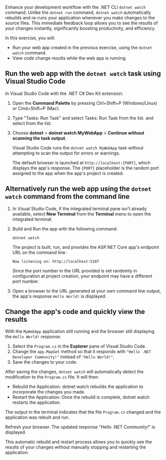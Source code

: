 Enhance your development workflow with the .NET CLI `dotnet watch` command. Unlike the `dotnet run` command, `dotnet watch` automatically rebuilds and re-runs your application whenever you make changes to the source files. This immediate feedback loop allows you to see the results of your changes instantly, significantly boosting productivity, and efficiency.

In this exercise, you will:

- Run your web app created in the previous exercise, using the `dotnet watch` command.
- View code change results while the web app is running.

## Run the web app with the `dotnet watch` task using Visual Studio Code

In Visual Studio Code with the .NET C# Dev Kit extension:

1. Open the **Command Palette** by pressing Ctrl+Shift+P (Windows/Linux) or Cmd+Shift+P (Mac).
2. Type "Tasks: Run Task" and select Tasks: Run Task from the list. and select from the list.
3. Choose **dotnet** > **dotnet watch MyWebApp** > **Continue without scanning the task output**.

    Visual Studio Code runs the `dotnet watch MyWebApp` task without attempting to scan the output for errors or warnings.

    The default browser is launched at `http://localhost:{PORT}`, which displays the app's response. The `{PORT}` placeholder is the random port assigned to the app when the app's project is created.

## Alternatively run the web app using the `dotnet watch` command from the command line

1. In Visual Studio Code, if the integrated terminal pane isn't already available, select **New Terminal** from the **Terminal** menu to open the integrated terminal.

1. Build and Run the app with the following command:

    ```dotnetcli
    dotnet watch
    ```
    
    The project is built, run, and provides the ASP.NET Core app's endpoint URL on the command line:
    
    ```output
    Now listening on: http://localhost:5287
    ```
    
    Since the port number in the URL provided is set randomly in configuration at project creation, your endpoint may have a different port number.

1. Open a browser to the URL generated at your own command line output, the app's response `Hello World!` is displayed.

## Change the app's code and quickly view the results 

With the `MyWebApp` application still running and the browser still displaying the `Hello World!` response:

1. Select the `Program.cs` in the **Explorer** pane of Visual Studio Code.
1. Change the `app.MapGet` method so that it responds with `"Hello .NET Developer Community!"` instead of `"Hello World!"`.
1. Save the changes to your code.

After saving the changes, `dotnet watch` will automatically detect the modification to the `Program.cs` file. It will then:

- Rebuild the Application: dotnet watch rebuilds the application to incorporate the changes you made.
- Restart the Application: Once the rebuild is complete, dotnet watch restarts the application.

The output in the terminal indicates that the file `Program.cs` changed and the application was rebuilt and run.

Refresh your browser. The updated response "Hello .NET Community!" is displayed.

This automatic rebuild and restart process allows you to quickly see the results of your changes without manually stopping and restarting the application.
